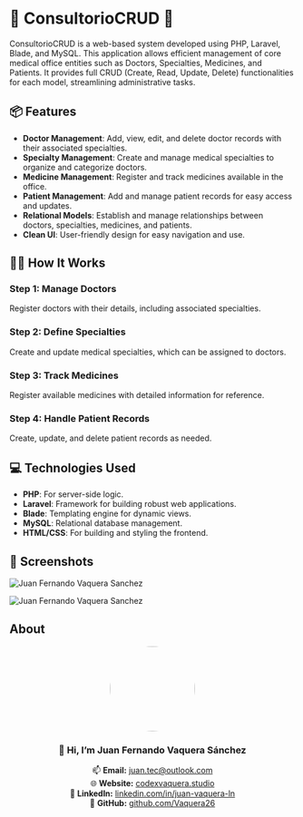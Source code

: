 # 🏥 ConsultorioCRUD 🏥
ConsultorioCRUD is a web-based system developed using PHP, Laravel, Blade, and MySQL. This application allows efficient management of core medical office entities such as Doctors, Specialties, Medicines, and Patients. It provides full CRUD (Create, Read, Update, Delete) functionalities for each model, streamlining administrative tasks.

## 📦 Features

- **Doctor Management**: Add, view, edit, and delete doctor records with their associated specialties.
- **Specialty Management**: Create and manage medical specialties to organize and categorize doctors.
- **Medicine Management**: Register and track medicines available in the office.
- **Patient Management**: Add and manage patient records for easy access and updates.
- **Relational Models**: Establish and manage relationships between doctors, specialties, medicines, and patients.
- **Clean UI**: User-friendly design for easy navigation and use.

## 🧑‍💻 How It Works

### Step 1: Manage Doctors
Register doctors with their details, including associated specialties.

### Step 2: Define Specialties
Create and update medical specialties, which can be assigned to doctors.

### Step 3: Track Medicines
Register available medicines with detailed information for reference.

### Step 4: Handle Patient Records
Create, update, and delete patient records as needed.

## 💻 Technologies Used

- **PHP**: For server-side logic.
- **Laravel**: Framework for building robust web applications.
- **Blade**: Templating engine for dynamic views.
- **MySQL**: Relational database management.
- **HTML/CSS**: For building and styling the frontend.

## 📸 Screenshots

![Juan Fernando Vaquera Sanchez](https://firebasestorage.googleapis.com/v0/b/vaquera-github.firebasestorage.app/o/Juan-Fernando-Vaquera-Sanchez-Images%2FCRUDCONSULTORIO.jpeg?alt=media&token=22a60b44-84da-401c-b0d2-9861adc5522c)

![Juan Fernando Vaquera Sanchez](https://firebasestorage.googleapis.com/v0/b/vaquera-github.firebasestorage.app/o/Juan-Fernando-Vaquera-Sanchez-Images%2FCRUDCONSULTORIO2.jpeg?alt=media&token=22793c2b-d772-43b5-a93a-a7a3f0778e18)

## About

<div align="center">
  <img src="https://firebasestorage.googleapis.com/v0/b/vaquera-github.firebasestorage.app/o/Juan-Fernando-Vaquera-Sanchez-Images%2FJuan%20Fernando%20Vaquera.PNG?alt=media&token=35ba9787-1dd1-41ac-a253-d7eacb022247" width="150" style="border-radius:50%;">

  ### 👋 Hi, I’m Juan Fernando Vaquera Sánchez
  
  📫 **Email:** [juan.tec@outlook.com](mailto:juan.tec@outlook.com)  
  🌐 **Website:** [codexvaquera.studio](https://www.codexvaquera.studio/)  
  💼 **LinkedIn:** [linkedin.com/in/juan-vaquera-ln](https://www.linkedin.com/in/juan-vaquera-ln/)  
  🐙 **GitHub:** [github.com/Vaquera26](https://github.com/Vaquera26)

</div>
